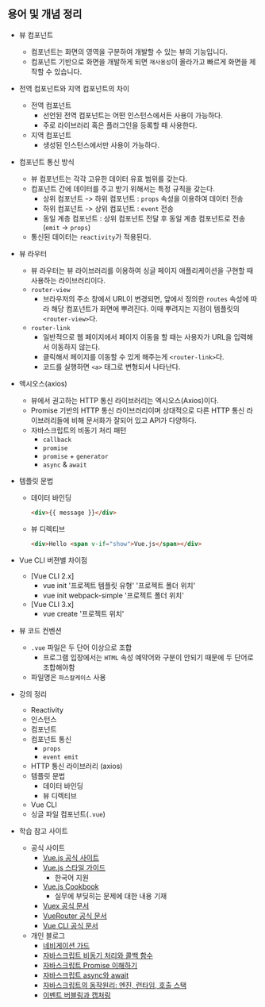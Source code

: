 ## 용어 및 개념 정리
* 뷰 컴포넌트
    * 컴포넌트는 화면의 영역을 구분하여 개발할 수 있는 뷰의 기능입니다.
    * 컴포넌트 기반으로 화면을 개발하게 되면 `재사용성`이 올라가고 빠르게 화면을 제작할 수 있습니다.
* 전역 컴포넌트와 지역 컴포넌트의 차이
    * 전역 컴포넌트
        * 선언된 전역 컴포넌트는 어떤 인스턴스에서든 사용이 가능하다.
        * 주로 라이브러리 혹은 플러그인을 등록할 때 사용한다.
    * 지역 컴포넌트
        * 생성된 인스턴스에서만 사용이 가능하다.
* 컴포넌트 통신 방식
    * 뷰 컴포넌트는 각각 고유한 데이터 유효 범위를 갖는다.
    * 컴포넌트 간에 데이터를 주고 받기 위해서는 특정 규칙을 갖는다.
        * 상위 컴포넌트 -> 하위 컴포넌트 : `props` 속성을 이용하여 데이터 전송
        * 하위 컴포넌트 -> 상위 컴포넌트 : `event` 전송
        * 동일 계층 컴포넌트 : 상위 컴포넌트 전달 후 동일 계층 컴포넌트로 전송 (`emit` -> `props`)
    * 통신된 데이터는 `reactivity`가 적용된다.
* 뷰 라우터
    * 뷰 라우터는 뷰 라이브러리를 이용하여 싱글 페이지 애플리케이션을 구현할 때 사용하는 라이브러리이다.
    * `router-view`
        * 브라우저의 주소 창에서 URL이 변경되면, 앞에서 정의한 `routes` 속성에 따라 해당 컴포넌트가 화면에 뿌려진다. 이때 뿌려지는 지점이 템플릿의 `<router-view>`다.
    * `router-link`
        * 일반적으로 웹 페이지에서 페이지 이동을 할 때는 사용자가 URL을 입력해서 이동하지 않는다.
        * 클릭해서 페이지를 이동할 수 있게 해주는게 `<router-link>`다.
        * 코드를 실행하면 `<a>` 태그로 변형되서 나타난다.
* 액시오스(axios)
    * 뷰에서 권고하는 HTTP 통신 라이브러리는 엑시오스(Axios)이다.
    * Promise 기반의 HTTP 통신 라이브러리이며 상대적으로 다른 HTTP 통신 라이브러리들에 비해 문서화가 잘되어 있고 API가 다양하다.
    * 자바스크립트의 비동기 처리 패턴
        * `callback`
        * `promise`
        * `promise` + `generator`
        * `async` & `await`
* 템플릿 문법
    * 데이터 바인딩
        ```html
        <div>{{ message }}</div>
        ```
    * 뷰 디렉티브   
        ```html
        <div>Hello <span v-if="show">Vue.js</span></div>
        ```
* Vue CLI 버젼별 차이점
    * [Vue CLI 2.x]
        * vue init '프로젝트 템플릿 유형' '프로젝트 폴더 위치'
        * vue init webpack-simple '프로젝트 폴더 위치'
    * [Vue CLI 3.x]
        * vue create '프로젝트 위치'
* 뷰 코드 컨벤션
    * `.vue` 파일은 두 단어 이상으로 조합
        * 프로그램 입장에서는 `HTML` 속성 예약어와 구분이 안되기 때문에 두 단어로 조합해야함
    * 파일명은 `파스칼케이스` 사용
* 강의 정리
    * Reactivity
    * 인스턴스
    * 컴포넌트
    * 컴포넌트 통신
        * `props`
        * `event emit`
    * HTTP 통신 라이브러리 (axios)
    * 템플릿 문법
        * 데이터 바인딩
        * 뷰 디렉티브
    * Vue CLI
    * 싱글 파일 컴포넌트(`.vue`)


    

* 학습 참고 사이트
    * 공식 사이트
        * [Vue.js 공식 사이트](https://vuejs.org/)
        * [Vue.js 스타일 가이드](https://v2.vuejs.org/v2/style-guide/?redirect=true)
            * 한국어 지원
        * [Vue.js Cookbook](https://v2.vuejs.org/v2/cookbook/?redirect=true)
            * 실무에 부딪히는 문제에 대한 내용 기재
        * [Vuex 공식 문서](https://v3.vuex.vuejs.org/)
        * [VueRouter 공식 문서](https://v3.router.vuejs.org/)
        * [Vue CLI 공식 문서](https://cli.vuejs.org/)
    * 개인 블로그
        * [네비게이션 가드](https://joshua1988.github.io/web-development/vuejs/vue-router-navigation-guards/)
        * [자바스크립트 비동기 처리와 콜백 함수](https://joshua1988.github.io/web-development/javascript/javascript-asynchronous-operation/)
        * [자바스크립트 Promise 이해하기](https://joshua1988.github.io/web-development/javascript/promise-for-beginners/)
        * [자바스크립트 async와 await](https://joshua1988.github.io/web-development/javascript/js-async-await/)
        * [자바스크립트의 동작원리: 엔진, 런타임, 호출 스택](https://joshua1988.github.io/web-development/translation/javascript/how-js-works-inside-engine/)
        * [이벤트 버블링과 캡처링](https://joshua1988.github.io/web-development/javascript/event-propagation-delegation/)